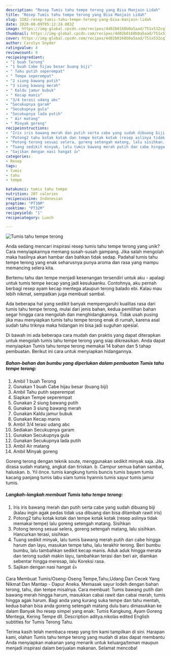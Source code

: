 ```yaml
---
description: "Resep Tumis tahu tempe terong yang Bisa Manjain Lidah"
title: "Resep Tumis tahu tempe terong yang Bisa Manjain Lidah"
slug: 3282-resep-tumis-tahu-tempe-terong-yang-bisa-manjain-lidah
date: 2020-08-09T05:12:24.083Z
image: https://img-global.cpcdn.com/recipes/4d02b0168b0a5aad/751x532cq70/tumis-tahu-tempe-terong-foto-resep-utama.jpg
thumbnail: https://img-global.cpcdn.com/recipes/4d02b0168b0a5aad/751x532cq70/tumis-tahu-tempe-terong-foto-resep-utama.jpg
cover: https://img-global.cpcdn.com/recipes/4d02b0168b0a5aad/751x532cq70/tumis-tahu-tempe-terong-foto-resep-utama.jpg
author: Carolyn Snyder
ratingvalue: 4
reviewcount: 9
recipeingredient:
- "1 buah Terong"
- "1 buah Cabe hijau besar buang biji"
- " Tahu putih seperempat"
- " Tempe seperempat"
- "2 siung bawang putih"
- "3 siung bawang merah"
- " Kaldu jamur bubuk"
- " Kecap manis"
- "3/4 terasi udang abc"
- "Secukupnya garam"
- "Secukupnya gula"
- "Secukupnya lada putih"
- " Air matang"
- " Minyak goreng"
recipeinstructions:
- "Iris iris bawang merah dan putih serta cabe yang sudah dibuang biji (kalau ingin agak pedas tidak usa dibuang dan bisa ditambah rawit iris)"
- "Potong2 tahu kotak kotak dan tempe kotak kotak (resep aslinya tidak memakai tempe) lalu goreng setengah matang. Sisihkan"
- "Potong terong sesuai selera, goreng setengah matang, lalu sisihkan. Hancurkan terasi, sisihkan"
- "Tuang sedikit minyak, lalu tumis bawang merah putih dan cabe hingga harum dan layu, masukan tempe tahu, lalu terakhir terong. Beri bumbu bumbu, lalu tambahkan sedikit kecap manis. Aduk aduk hingga merata dan terong sudah makin layu, tambahkan terasi dan beri air, diamkan sebentar hingga meresap, lalu Koreksi rasa."
- "Sajikan dengan nasi hangat 👍"
categories:
- Resep
tags:
- tumis
- tahu
- tempe

katakunci: tumis tahu tempe 
nutrition: 207 calories
recipecuisine: Indonesian
preptime: "PT30M"
cooktime: "PT32M"
recipeyield: "1"
recipecategory: Lunch

---
```



![Tumis tahu tempe terong](https://img-global.cpcdn.com/recipes/4d02b0168b0a5aad/751x532cq70/tumis-tahu-tempe-terong-foto-resep-utama.jpg)

Anda sedang mencari inspirasi resep tumis tahu tempe terong yang unik? Cara menyiapkannya memang susah-susah gampang. Jika salah mengolah maka hasilnya akan hambar dan bahkan tidak sedap. Padahal tumis tahu tempe terong yang enak seharusnya punya aroma dan rasa yang mampu memancing selera kita.

Bertemu tahu dan tempe menjadi kesenangan tersendiri untuk aku - apalagi untuk tumis tempe kecap yang jadi kesukaanku. Contohnya, aku pernah berbagi resep ayam kecap mentega ataupun terong balado ebi. Kalau mau lebih nikmat, sempatkan juga membuat sambal.

Ada beberapa hal yang sedikit banyak mempengaruhi kualitas rasa dari tumis tahu tempe terong, mulai dari jenis bahan, kedua pemilihan bahan segar hingga cara mengolah dan menghidangkannya. Tidak usah pusing jika mau menyiapkan tumis tahu tempe terong enak di rumah, karena asal sudah tahu triknya maka hidangan ini bisa jadi suguhan spesial.


Di bawah ini ada beberapa cara mudah dan praktis yang dapat diterapkan untuk mengolah tumis tahu tempe terong yang siap dikreasikan. Anda dapat menyiapkan Tumis tahu tempe terong memakai 14 bahan dan 5 tahap pembuatan. Berikut ini cara untuk menyiapkan hidangannya.

<!--inarticleads1-->

##### Bahan-bahan dan bumbu yang diperlukan dalam pembuatan Tumis tahu tempe terong:

1. Ambil 1 buah Terong
1. Gunakan 1 buah Cabe hijau besar (buang biji)
1. Ambil  Tahu putih seperempat
1. Siapkan  Tempe seperempat
1. Gunakan 2 siung bawang putih
1. Gunakan 3 siung bawang merah
1. Gunakan  Kaldu jamur bubuk
1. Gunakan  Kecap manis
1. Ambil 3/4 terasi udang abc
1. Sediakan Secukupnya garam
1. Gunakan Secukupnya gula
1. Gunakan Secukupnya lada putih
1. Ambil  Air matang
1. Ambil  Minyak goreng


Goreng terong dengan teknik soute, menggunakan sedikit minyak saja. Jika dirasa sudah matang, angkat dan tiriskan. b. Campur semua bahan sambal, haluskan. b. Yıl önce. tumis kangkung tumis buncis tumis bayam tumis kacang panjang tumis labu siam tumis hyannis tumis sayur tumis jamur tumis. 

<!--inarticleads2-->

##### Langkah-langkah membuat Tumis tahu tempe terong:

1. Iris iris bawang merah dan putih serta cabe yang sudah dibuang biji (kalau ingin agak pedas tidak usa dibuang dan bisa ditambah rawit iris)
1. Potong2 tahu kotak kotak dan tempe kotak kotak (resep aslinya tidak memakai tempe) lalu goreng setengah matang. Sisihkan
1. Potong terong sesuai selera, goreng setengah matang, lalu sisihkan. Hancurkan terasi, sisihkan
1. Tuang sedikit minyak, lalu tumis bawang merah putih dan cabe hingga harum dan layu, masukan tempe tahu, lalu terakhir terong. Beri bumbu bumbu, lalu tambahkan sedikit kecap manis. Aduk aduk hingga merata dan terong sudah makin layu, tambahkan terasi dan beri air, diamkan sebentar hingga meresap, lalu Koreksi rasa.
1. Sajikan dengan nasi hangat 👍


Cara Membuat Tumis/Oseng-Oseng Tempe,Tahu,Udang Dan Cecek Yang Nikmat Dan Mantap - Dapur Aneka. Memasak sayur lodeh dengan bahan terong, tahu, dan tempe misalnya. Cara membuat: Tumis bawang putih dan bawang merah hingga harum, masukkan cabai rawit dan cabai merah, tumis hingga agak harum. Bagi anda yang kurang suka tempe dan tahu mentah, kedua bahan bisa anda goreng setengah matang dulu baru dimasukkan ke dalam Banyak lho resep simpel yang enak: Tumis Kangkung, Ayam Goreng Mentega, Kering Tempe dll. Description aditya.nikolas edited English subtitles for Tumis Terong Tahu. 

Terima kasih telah membaca resep yang tim kami tampilkan di sini. Harapan kami, olahan Tumis tahu tempe terong yang mudah di atas dapat membantu Anda menyiapkan makanan yang menarik untuk keluarga/teman maupun menjadi inspirasi dalam berjualan makanan. Selamat mencoba!
